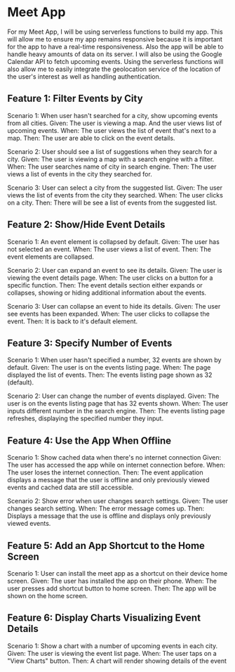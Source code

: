 # Meet App
For my Meet App, I will be using serverless functions to build my app. This will allow me to ensure my app remains responsive because it is important for the app to have a real-time responsiveness. Also the app will be able to handle heavy amounts of data on its server. I will also be using the Google Calendar API to fetch upcoming events. Using the serverless functions will also allow me to easily integrate the geolocation service of the location of the user's interest as well as handling authentication.

## Feature 1: Filter Events by City
Scenario 1: When user hasn't searched for a city, show upcoming events from all cities.
Given: The user is viewing a map. And the user views list of upcoming events.
When: The user views the list of event that's next to a map.
Then: The user are able to click on the event details.

Scenario 2: User should see a list of suggestions when they search for a city.
Given: The user is viewing a map with a search engine with a filter.
When: The user searches name of city in search engine.
Then: The user views a list of events in the city they searched for.

Scenario 3: User can select a city from the suggested list.
Given: The user views the list of events from the city they searched.
When: The user clicks on a city.
Then: There will be see a list of events from the suggested list.

## Feature 2: Show/Hide Event Details
Scenario 1: An event element is collapsed by default.
Given: The user has not selected an event.
When: The user views a list of event.
Then: The event elements are collapsed.

Scenario 2: User can expand an event to see its details.
Given: The user is viewing the event details page.
When: The user clicks on a button for a specific function.
Then: The event details section either expands or collapses, showing or hiding additional information about the events.

Scenario 3: User can collapse an event to hide its details.
Given: The user see events has been expanded.
When: The user clicks to collapse the event.
Then: It is back to it's default element.

## Feature 3: Specify Number of Events
Scenario 1: When user hasn't specified a number, 32 events are shown by default.
Given: The user is on the events listing page.
When: The page displayed the list of events.
Then: The events listing page shown as 32 (default).

Scenario 2: User can change the number of events displayed.
Given: The user is on the events listing page that has 32 events shown.
When: The user inputs different number in the search engine.
Then: The events listing page refreshes, displaying the specified number they input.

## Feature 4: Use the App When Offline
Scenario 1: Show cached data when there's no internet connection
Given: The user has accessed the app while on internet connection before. 
When: The user loses the internet connection.
Then: The event application displays a message that the user is offline and only previously viewed events and cached data are still accessible.

Scenario 2: Show error when user changes search settings.
Given: The user changes search setting.
When: The error message comes up.
Then: Displays a message that the use is offline and displays only previously viewed events.

## Feature 5: Add an App Shortcut to the Home Screen
Scenario 1: User can install the meet app as a shortcut on their device home screen.
Given: The user has installed the app on their phone.
When: The user presses add shortcut button to home screen.
Then: The app will be shown on the home screen.

## Feature 6: Display Charts Visualizing Event Details
Scenario 1: Show a chart with a number of upcoming events in each city.
Given: The user is viewing the event list page.
When: The user taps on a "View Charts" button.
Then: A chart will render showing details of the event
